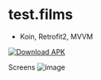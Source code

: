 # test.films
- Koin, Retrofit2, MVVM

[![Download APK](https://img.shields.io/badge/Download_Debug_APK-v1.0-important?style=for-the-badge&logo=android)](https://github.com/HunterD-LevelMax/test.films/releases/download/v1.0/app-debug.apk)

Screens
![image](https://github.com/user-attachments/assets/e98234a2-765a-484d-b27e-df08e1961f04)

